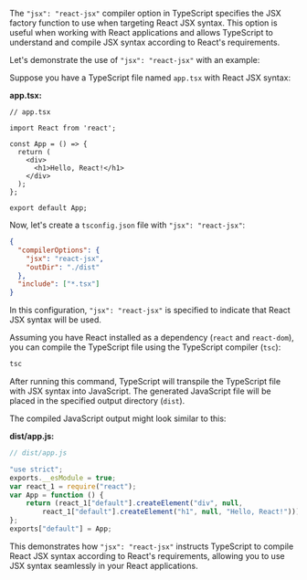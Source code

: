 The `"jsx": "react-jsx"` compiler option in TypeScript specifies the JSX factory function to use when targeting React JSX syntax. This option is useful when working with React applications and allows TypeScript to understand and compile JSX syntax according to React's requirements.

Let's demonstrate the use of `"jsx": "react-jsx"` with an example:

Suppose you have a TypeScript file named `app.tsx` with React JSX syntax:

**app.tsx:**

```tsx
// app.tsx

import React from 'react';

const App = () => {
  return (
    <div>
      <h1>Hello, React!</h1>
    </div>
  );
};

export default App;
```

Now, let's create a `tsconfig.json` file with `"jsx": "react-jsx"`:

```json
{
  "compilerOptions": {
    "jsx": "react-jsx",
    "outDir": "./dist"
  },
  "include": ["*.tsx"]
}
```

In this configuration, `"jsx": "react-jsx"` is specified to indicate that React JSX syntax will be used.

Assuming you have React installed as a dependency (`react` and `react-dom`), you can compile the TypeScript file using the TypeScript compiler (`tsc`):

```bash
tsc
```

After running this command, TypeScript will transpile the TypeScript file with JSX syntax into JavaScript. The generated JavaScript file will be placed in the specified output directory (`dist`).

The compiled JavaScript output might look similar to this:

**dist/app.js:**

```javascript
// dist/app.js

"use strict";
exports.__esModule = true;
var react_1 = require("react");
var App = function () {
    return (react_1["default"].createElement("div", null,
        react_1["default"].createElement("h1", null, "Hello, React!")));
};
exports["default"] = App;
```

This demonstrates how `"jsx": "react-jsx"` instructs TypeScript to compile React JSX syntax according to React's requirements, allowing you to use JSX syntax seamlessly in your React applications.